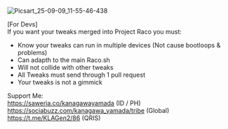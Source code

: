 ![Picsart_25-09-09_11-55-46-438](https://github.com/user-attachments/assets/b4b4e13d-d0c5-421a-a68e-0a47021f6f7e)

[For Devs] <br />
If you want your tweaks merged into Project Raco you must:
- Know your tweaks can run in multiple devices (Not cause bootloops & problems)
- Can adapth to the main Raco.sh
- Will not collide with other tweaks
- All Tweaks must send through 1 pull request
- Your tweaks is not a gimmick

Support Me: <br />
https://saweria.co/kanagawayamada (ID / PH) <br />
https://sociabuzz.com/kanagawa_yamada/tribe (Global) <br />
https://t.me/KLAGen2/86 (QRIS) <br />
